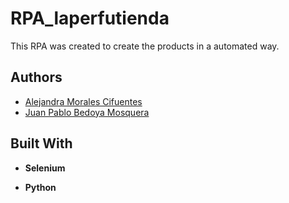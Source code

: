 # RPA_laperfutienda

This RPA was created to create the products in a automated way.


## Authors

- [Alejandra Morales Cifuentes](https://github.com/Leja22leja)
- [Juan Pablo Bedoya Mosquera](https://github.com/juanpablo008)

## Built With

- **Selenium**

- **Python**

